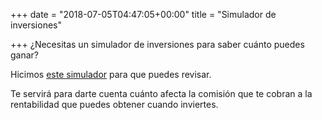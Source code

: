 +++
date = "2018-07-05T04:47:05+00:00"
title = "Simulador de inversiones"

+++
¿Necesitas un simulador de inversiones para saber cuánto puedes ganar?

Hicimos [este simulador](fintual.com/simulador) para que puedes revisar.

Te servirá para darte cuenta cuánto afecta la comisión que te cobran a la rentabilidad que puedes obtener cuando inviertes.